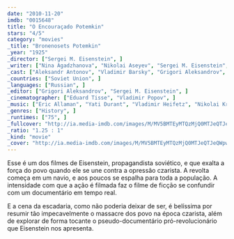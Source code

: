 ```yaml
---
date: "2010-11-20"
imdb: "0015648"
title: "O Encouraçado Potemkin"
stars: "4/5"
category: "movies"
_title: "Bronenosets Potemkin"
_year: "1925"
_director: ["Sergei M. Eisenstein", ]
_writer: ["Nina Agadzhanova", "Nikolai Aseyev", "Sergei M. Eisenstein", "Sergei Tretyakov", ]
_cast: ["Aleksandr Antonov", "Vladimir Barsky", "Grigori Aleksandrov", "Ivan Bobrov", "Mikhail Gomorov", "Aleksandr Levshin", "N. Poltavtseva", "Konstantin Feldman", "Prokopenko", ]
_countries: ["Soviet Union", ]
_languages: ["Russian", ]
_editor: ["Grigori Aleksandrov", "Sergei M. Eisenstein", ]
_cinematographer: ["Eduard Tisse", "Vladimir Popov", ]
_music: ["Eric Allaman", "Yati Durant", "Vladimir Heifetz", "Nikolai Kryukov", "Chris Lowe", "Edmund Meisel", "Neil Tennant", ]
_genres: ["History", ]
_runtimes: ["75", ]
_fullcover: "http://ia.media-imdb.com/images/M/MV5BMTEyMTQzMjQ0MTJeQTJeQWpwZ15BbWU4MDcyMjg4OTEx.jpg"
_ratio: "1.25 : 1"
_kind: "movie"
_cover: "http://ia.media-imdb.com/images/M/MV5BMTEyMTQzMjQ0MTJeQTJeQWpwZ15BbWU4MDcyMjg4OTEx._V1._SX99_SY140_.jpg"
---
```

Esse é um dos filmes de Eisenstein, propagandista soviético, e que exalta a força do povo quando ele se une contra a opressão czarista. A revolta começa em um navio, e aos poucos se espalha para toda a população. A intensidade com que a ação é filmada faz o filme de ficção se confundir com um documentário em tempo real.

E a cena da escadaria, como não poderia deixar de ser, é belíssima por resumir tão impecavelmente o massacre dos povo na época czarista, além de explorar de forma tocante o pseudo-documentário pró-revolucionário que Eisenstein nos apresenta.
